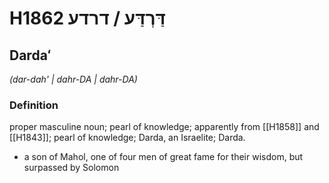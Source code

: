 # H1862 דַּרְדַּע / דרדע

## Dardaʻ

_(dar-dah' | dahr-DA | dahr-DA)_

### Definition

proper masculine noun; pearl of knowledge; apparently from [[H1858]] and [[H1843]]; pearl of knowledge; Darda, an Israelite; Darda.

- a son of Mahol, one of four men of great fame for their wisdom, but surpassed by Solomon

